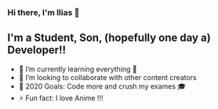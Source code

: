 ### Hi there, I'm Ilias  👋


## I'm a Student, Son, (hopefully one day a) Developer!!

- 🌱 I’m currently learning everything 🤣
- 👯 I’m looking to collaborate with other content creators
- 🥅 2020 Goals: Code more and crush my exames 🎓
- ⚡ Fun fact: I love Anime !!!
